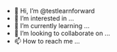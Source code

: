 - 👋 Hi, I’m @testlearnforward
- 👀 I’m interested in ...
- 🌱 I’m currently learning ...
- 💞️ I’m looking to collaborate on ...
- 📫 How to reach me ...

<!---
testlearnforward/testlearnforward is a ✨ special ✨ repository because its `README.md` (this file) appears on your GitHub profile.
You can click the Preview link to take a look at your changes.
--->
